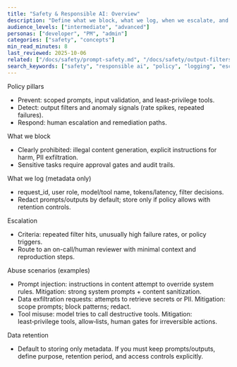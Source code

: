 ```yaml
---
title: "Safety & Responsible AI: Overview"
description: "Define what we block, what we log, when we escalate, and how we mitigate abuse cases."
audience_levels: ["intermediate", "advanced"]
personas: ["developer", "PM", "admin"]
categories: ["safety", "concepts"]
min_read_minutes: 8
last_reviewed: 2025-10-06
related: ["/docs/safety/prompt-safety.md", "/docs/safety/output-filters.md", "/docs/safety/human-in-the-loop.md"]
search_keywords: ["safety", "responsible ai", "policy", "logging", "escalation"]
---
```


Policy pillars

- Prevent: scoped prompts, input validation, and least-privilege tools.
- Detect: output filters and anomaly signals (rate spikes, repeated failures).
- Respond: human escalation and remediation paths.

What we block

- Clearly prohibited: illegal content generation, explicit instructions for harm, PII exfiltration.
- Sensitive tasks require approval gates and audit trails.

What we log (metadata only)

- request_id, user role, model/tool name, tokens/latency, filter decisions.
- Redact prompts/outputs by default; store only if policy allows with retention controls.

Escalation

- Criteria: repeated filter hits, unusually high failure rates, or policy triggers.
- Route to an on-call/human reviewer with minimal context and reproduction steps.

Abuse scenarios (examples)

- Prompt injection: instructions in content attempt to override system rules. Mitigation: strong system prompts + content sanitization.
- Data exfiltration requests: attempts to retrieve secrets or PII. Mitigation: scope prompts; block patterns; redact.
- Tool misuse: model tries to call destructive tools. Mitigation: least‑privilege tools, allow‑lists, human gates for irreversible actions.

Data retention

- Default to storing only metadata. If you must keep prompts/outputs, define purpose, retention period, and access controls explicitly.
